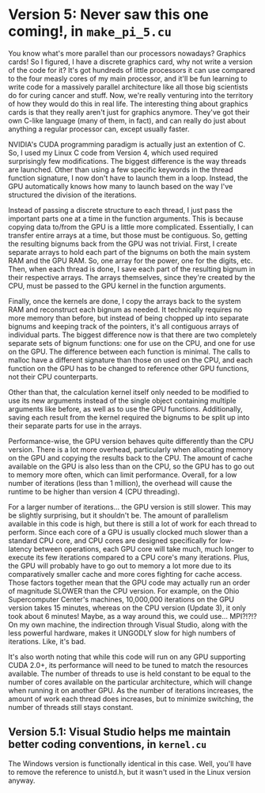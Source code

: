 # Version 5: Never saw this one coming!, in `make_pi_5.cu`

You know what's more parallel than our processors nowadays?  Graphics cards!  So I figured, I have a discrete graphics card, why not write a version of the code for it?  It's got hundreds of little processors it can use compared to the four measly cores of my main processor, and it'll be fun learning to write code for a massively parallel architecture like all those big scientists do for curing cancer and stuff.  Now, we're really venturing into the territory of how they would do this in real life.  The interesting thing about graphics cards is that they really aren't just for graphics anymore.  They've got their own C-like language (many of them, in fact), and can really do just about anything a regular processor can, except usually faster.  

NVIDIA's CUDA programming paradigm is actually just an extention of C.  So, I used my Linux C code from Version 4, which used required surprisingly few modifications.  The biggest difference is the way threads are launched.  Other than using a few specific keywords in the thread function signature, I now don't have to launch them in a loop.  Instead, the GPU automatically knows how many to launch based on the way I've structured the division of the iterations.  

Instead of passing a discrete structure to each thread, I just pass the important parts one at a time in the function arguments.  This is because copying data to/from the GPU is a little more complicated.  Essentially, I can transfer entire arrays at a time, but those must be contiguous.  So, getting the resulting bignums back from the GPU was not trivial.  First, I create separate arrays to hold each part of the bignums on both the main system RAM and the GPU RAM.  So, one array for the power, one for the digits, etc.  Then, when each thread is done, I save each part of the resulting bignum in their respective arrays.  The arrays themselves, since they're created by the CPU, must be passed to the GPU kernel in the function arguments.  

Finally, once the kernels are done, I copy the arrays back to the system RAM and reconstruct each bignum as needed.  It technically requires no more memory than before, but instead of being chopped up into separate bignums and keeping track of the pointers, it's all contiguous arrays of individual parts.  The biggest difference now is that there are two completely separate sets of bignum functions:  one for use on the CPU, and one for use on the GPU.  The difference between each function is minimal.  The calls to malloc have a different signature than those on used on the CPU, and each function on the GPU has to be changed to reference other GPU functions, not their CPU counterparts.  

Other than that, the calculation kernel itself only needed to be modified to use its new arguments instead of the single object containing multiple arguments like before, as well as to use the GPU functions.  Additionally, saving each result from the kernel required the bignums to be split up into their separate parts for use in the arrays.  

Performance-wise, the GPU version behaves quite differently than the CPU version.  There is a lot more overhead, particularly when allocating memory on the GPU and copying the results back to the CPU.  The amount of cache available on the GPU is also less than on the CPU, so the GPU has to go out to memory more often, which can limit performance.  Overall, for a low number of iterations (less than 1 million), the overhead will cause the runtime to be higher than version 4 (CPU threading).  

For a larger number of iterations... the GPU version is still slower.  This may be slightly surprising, but it shouldn't be.  The amount of parallelism available in this code is high, but there is still a lot of work for each thread to perform.  Since each core of a GPU is usually clocked much slower than a standard CPU core, and CPU cores are designed specifically for low-latency between operations, each GPU core will take much, much longer to execute its few iterations compared to a CPU core's many iterations.  Plus, the GPU will probably have to go out to memory a lot more due to its comparatively smaller cache and more cores fighting for cache access.  Those factors together mean that the GPU code may actually run an order of magnitude SLOWER than the CPU version.  For example, on the Ohio Supercomputer Center's machines, 10,000,000 iterations on the GPU version takes 15 minutes, whereas on the CPU version (Update 3), it only took about 6 minutes!  Maybe, as a way around this, we could use... MPI?!?!?  On my own machine, the indirection through Visual Studio, along with the less powerful hardware, makes it UNGODLY slow for high numbers of iterations.  Like, it's bad.  

It's also worth noting that while this code will run on any GPU supporting CUDA 2.0+, its performance will need to be tuned to match the resources available.  The number of threads to use is held constant to be equal to the number of cores available on the particular architecture, which will change when running it on another GPU.  As the number of iterations increases, the amount of work each thread does increases, but to minimize switching, the number of threads still stays constant.  

## Version 5.1: Visual Studio helps me maintain better coding conventions, in `kernel.cu`

The Windows version is functionally identical in this case.  Well, you'll have to remove the reference to unistd.h, but it wasn't used in the Linux version anyway.  
